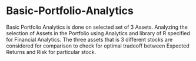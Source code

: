 # Basic-Portfolio-Analytics
Basic Portfolio Analytics is done on selected set of 3 Assets. Analyzing the selection of Assets in the Portfolio using Analytics and library of R specified for Financial Analytics.
The three assets that is 3 different stocks are considered for comparison to check for optimal tradeoff between Expected Returns and Risk for particular stock.
